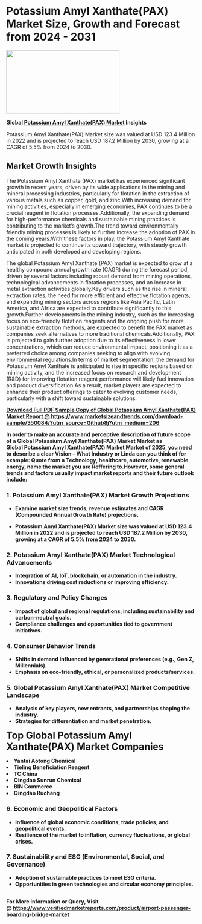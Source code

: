 <H1>Potassium Amyl Xanthate(PAX) Market Size, Growth and Forecast from 2024 - 2031</H1><img class="aligncenter size-medium wp-image-584254" src="https://thirdeyenews.in/wp-content/uploads/2024/09/Global-Market-Research-300x168.jpeg" alt="" width="300" height="168" /><p><strong>Global&nbsp;<a href="https://www.marketsizeandtrends.com/download-sample/350084/?utm_source=Github8j?utm_medium=206">Potassium Amyl Xanthate(PAX) Market</a> Insights</strong></p><p>Potassium Amyl Xanthate(PAX) Market size was valued at USD 123.4 Million in 2022 and is projected to reach USD 187.2 Million by 2030, growing at a CAGR of 5.5% from 2024 to 2030.</p><p><h2>Market Growth Insights</h2> <p>The Potassium Amyl Xanthate (PAX) market has experienced significant growth in recent years, driven by its wide applications in the mining and mineral processing industries, particularly for flotation in the extraction of various metals such as copper, gold, and zinc.With increasing demand for mining activities, especially in emerging economies, PAX continues to be a crucial reagent in flotation processes.Additionally, the expanding demand for high-performance chemicals and sustainable mining practices is contributing to the market’s growth.The trend toward environmentally friendly mining processes is likely to further increase the adoption of PAX in the coming years.With these factors in play, the Potassium Amyl Xanthate market is projected to continue its upward trajectory, with steady growth anticipated in both developed and developing regions.<strong><a href="#"></a></strong></p> <p>The global Potassium Amyl Xanthate (PAX) market is expected to grow at a healthy compound annual growth rate (CAGR) during the forecast period, driven by several factors including robust demand from mining operations, technological advancements in flotation processes, and an increase in metal extraction activities globally.Key drivers such as the rise in mineral extraction rates, the need for more efficient and effective flotation agents, and expanding mining sectors across regions like Asia Pacific, Latin America, and Africa are expected to contribute significantly to this growth.Further developments in the mining industry, such as the increasing focus on eco-friendly flotation reagents and the ongoing push for more sustainable extraction methods, are expected to benefit the PAX market as companies seek alternatives to more traditional chemicals.Additionally, PAX is projected to gain further adoption due to its effectiveness in lower concentrations, which can reduce environmental impact, positioning it as a preferred choice among companies seeking to align with evolving environmental regulations.In terms of market segmentation, the demand for Potassium Amyl Xanthate is anticipated to rise in specific regions based on mining activity, and the increased focus on research and development (R&D) for improving flotation reagent performance will likely fuel innovation and product diversification.As a result, market players are expected to enhance their product offerings to cater to evolving customer needs, particularly with a shift toward sustainable solutions.<strong><a href="#"></p><p><span class=""><strong>Download Full PDF Sample Copy of Global Potassium Amyl Xanthate(PAX) Market Report</strong> @ <a href="https://www.marketsizeandtrends.com/download-sample/350084/?utm_source=Github8j?utm_medium=206" target="_blank">https://www.marketsizeandtrends.com/download-sample/350084/?utm_source=Github8j?utm_medium=206</a></span></p><p>In order to make an accurate and perceptive description of future scope of a Global&nbsp;Potassium Amyl Xanthate(PAX) Market Market as Global&nbsp;Potassium Amyl Xanthate(PAX) Market Market of 2025, you need to describe a clear Vision &ndash; What Industry or Linda can you think of for example: Quote from a Technology, healthcare, automotive, renewable energy, name the market you are Reffering to.However, some general trends and factors usually impact market reports and their future outlook include:</p><h3>1.&nbsp;<strong>Potassium Amyl Xanthate(PAX) Market Growth Projections</strong></h3><ul><li>Examine market size trends, revenue estimates and CAGR (Compounded Annual Growth Rate) projections.</li><li><p>Potassium Amyl Xanthate(PAX) Market size was valued at USD 123.4 Million in 2022 and is projected to reach USD 187.2 Million by 2030, growing at a CAGR of 5.5% from 2024 to 2030.</p></li></ul><h3>2.&nbsp;<strong>Potassium Amyl Xanthate(PAX) Market Technological Advancements</strong></h3><ul><li>Integration of AI, IoT, blockchain, or automation in the industry.</li><li>Innovations driving cost reductions or improving efficiency.</li></ul><h3>3.&nbsp;<strong>Regulatory and Policy Changes</strong></h3><ul><li>Impact of global and regional regulations, including sustainability and carbon-neutral goals.</li><li>Compliance challenges and opportunities tied to government initiatives.</li></ul><h3>4.&nbsp;<strong>Consumer Behavior Trends</strong></h3><ul><li>Shifts in demand influenced by generational preferences (e.g., Gen Z, Millennials).</li><li>Emphasis on eco-friendly, ethical, or personalized products/services.</li></ul><h3>5.&nbsp;<strong>Global Potassium Amyl Xanthate(PAX) Market Competitive Landscape</strong></h3><ul><li>Analysis of key players, new entrants, and partnerships shaping the industry.</li><li>Strategies for differentiation and market penetration.</li></ul><p data-pm-slice="1 1 []"><span style="color: inherit; font-family: inherit; font-size: 25px;">Top Global Potassium Amyl Xanthate(PAX) Market Companies</span></p><div class="" data-test-id=""><p><li>Yantai Aotong Chemical</li><li> Tieling Beneficiation Reagent</li><li> TC China</li><li> Qingdao Sunrun Chemical</li><li> BIN Commerce</li><li> Qingdao Ruchang</li></p></div><h3>6.&nbsp;<strong>Economic and Geopolitical Factors</strong></h3><ul><li>Influence of global economic conditions, trade policies, and geopolitical events.</li><li>Resilience of the market to inflation, currency fluctuations, or global crises.</li></ul><h3>7.&nbsp;<strong>Sustainability and ESG (Environmental, Social, and Governance)</strong></h3><ul><li>Adoption of sustainable practices to meet ESG criteria.</li><li>Opportunities in green technologies and circular economy principles.</li></ul><h2><strong style="font-size: 14px;">For More Information or Query, Visit @&nbsp;</strong><a style="background-color: #ffffff; font-size: 14px;" href="https://www.marketsizeandtrends.com/report/potassium-amyl-xanthate-pax-market/" target="_blank">https://www.verifiedmarketreports.com/product/airport-passenger-boarding-bridge-market</a></h2>